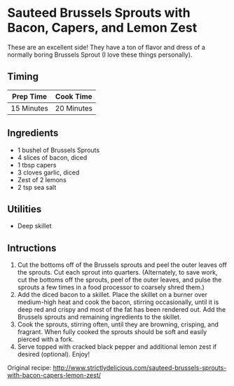 # Sauteed Brussels Sprouts with Bacon, Capers, and Lemon Zest

These are an excellent side! They have a ton of flavor and dress of a normally
boring Brussels Sprout (I love these things personally).

## Timing

| Prep Time  | Cook Time  |
| ---------- | ---------- |
| 15 Minutes | 20 Minutes |

## Ingredients

- 1 bushel of Brussels Sprouts
- 4 slices of bacon, diced
- 1 tbsp capers
- 3 cloves garlic, diced
- Zest of 2 lemons
- 2 tsp sea salt

## Utilities

- Deep skillet

## Intructions

1. Cut the bottoms off of the Brussels sprouts and peel the outer leaves off
   the sprouts. Cut each sprout into quarters. (Alternately, to save work, cut
   the bottoms off the sprouts, peel of the outer leaves, and pulse the sprouts
   a few times in a food processor to coarsely shred them.)
2. Add the diced bacon to a skillet. Place the skillet on a burner over
   medium-high heat and cook the bacon, stirring occasionally, until it is deep
   red and crispy and most of the fat has been rendered out. Add the Brussels
   sprouts and remaining ingredients to the skillet.
3. Cook the sprouts, stirring often, until they are browning, crisping, and
   fragrant. When fully cooked the sprouts should be soft and easily pierced
   with a fork.
4. Serve topped with cracked black pepper and additional lemon zest if desired
   (optional). Enjoy!

Original recipe: http://www.strictlydelicious.com/sauteed-brussels-sprouts-with-bacon-capers-lemon-zest/
